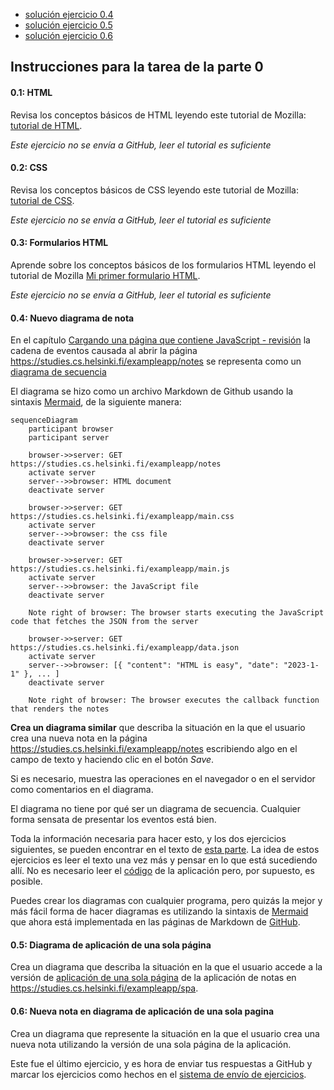 
- [solución ejercicio 0.4](../parte-0/ejercicio-0.4.mmd)
- [solución ejercicio 0.5](../parte-0/ejercicio-0.5.mmd)
- [solución ejercicio 0.6](../parte-0/ejercicio-0.6.mmd)



## Instrucciones para la tarea de la parte 0 
  <h4>0.1: HTML</h4>

Revisa los conceptos básicos de HTML leyendo este tutorial de Mozilla: [tutorial de HTML](https://developer.mozilla.org/es/docs/Learn/Getting_started_with_the_web/HTML_basics).

<i>Este ejercicio no se envía a GitHub, leer el tutorial es suficiente</i>

  <h4>0.2: CSS</h4>

Revisa los conceptos básicos de CSS leyendo este tutorial de Mozilla: [tutorial de CSS](https://developer.mozilla.org/es/docs/Learn/Getting_started_with_the_web/CSS_basics).

<i>Este ejercicio no se envía a GitHub, leer el tutorial es suficiente</i>

  <h4>0.3: Formularios HTML</h4>

Aprende sobre los conceptos básicos de los formularios HTML leyendo el tutorial de Mozilla [Mi primer formulario HTML](https://developer.mozilla.org/es/docs/Learn/Forms/Your_first_form).

<i>Este ejercicio no se envía a GitHub, leer el tutorial es suficiente</i>

  <h4>0.4: Nuevo diagrama de nota</h4>

En el capítulo [Cargando una página que contiene JavaScript - revisión](/es/part0/fundamentos_de_las_aplicaciones_web#cargando-una-pagina-que-contiene-java-script-revisada) la cadena de eventos causada al abrir la página <https://studies.cs.helsinki.fi/exampleapp/notes> se representa como un [diagrama de secuencia](https://www.geeksforgeeks.org/unified-modeling-language-uml-sequence-diagrams/)

El diagrama se hizo como un archivo Markdown de Github usando la sintaxis [Mermaid](https://docs.github.com/en/get-started/writing-on-github/working-with-advanced-formatting/creating-diagrams), de la siguiente manera:

```text
sequenceDiagram
    participant browser
    participant server

    browser->>server: GET https://studies.cs.helsinki.fi/exampleapp/notes
    activate server
    server-->>browser: HTML document
    deactivate server

    browser->>server: GET https://studies.cs.helsinki.fi/exampleapp/main.css
    activate server
    server-->>browser: the css file
    deactivate server

    browser->>server: GET https://studies.cs.helsinki.fi/exampleapp/main.js
    activate server
    server-->>browser: the JavaScript file
    deactivate server

    Note right of browser: The browser starts executing the JavaScript code that fetches the JSON from the server

    browser->>server: GET https://studies.cs.helsinki.fi/exampleapp/data.json
    activate server
    server-->>browser: [{ "content": "HTML is easy", "date": "2023-1-1" }, ... ]
    deactivate server

    Note right of browser: The browser executes the callback function that renders the notes
```

**Crea un diagrama similar** que describa la situación en la que el usuario crea una nueva nota en la página <https://studies.cs.helsinki.fi/exampleapp/notes> escribiendo algo en el campo de texto y haciendo clic en el botón <i>Save</i>.

Si es necesario, muestra las operaciones en el navegador o en el servidor como comentarios en el diagrama.

El diagrama no tiene por qué ser un diagrama de secuencia. Cualquier forma sensata de presentar los eventos está bien.

Toda la información necesaria para hacer esto, y los dos ejercicios siguientes, se pueden encontrar en el texto de [esta parte](/es/part0/fundamentos_de_las_aplicaciones_web#formularios-y-http-post).
La idea de estos ejercicios es leer el texto una vez más y pensar en lo que está sucediendo allí. No es necesario leer el [código](https://github.com/mluukkai/example_app) de la aplicación pero, por supuesto, es posible.

Puedes crear los diagramas con cualquier programa, pero quizás la mejor y más fácil forma de hacer diagramas es utilizando la sintaxis de [Mermaid](https://github.com/mermaid-js/mermaid#sequence-diagram-docs---live-editor) que ahora está implementada en las páginas de Markdown de [GitHub](https://github.blog/2022-02-14-include-diagrams-markdown-files-mermaid/).

  <h4>0.5: Diagrama de aplicación de una sola página</h4>

Crea un diagrama que describa la situación en la que el usuario accede a la versión de [aplicación de una sola página](/es/part0/fundamentos_de_las_aplicaciones_web#aplicacion-de-una-sola-pagina) de la aplicación de notas en <https://studies.cs.helsinki.fi/exampleapp/spa>.

<h4>0.6: Nueva nota en diagrama de aplicación de una sola pagina</h4>

Crea un diagrama que represente la situación en la que el usuario crea una nueva nota utilizando la versión de una sola página de la aplicación.

Este fue el último ejercicio, y es hora de enviar tus respuestas a GitHub y marcar los ejercicios como hechos en el [sistema de envío de ejercicios](https://studies.cs.helsinki.fi/stats/courses/fullstackopen).

</div>
